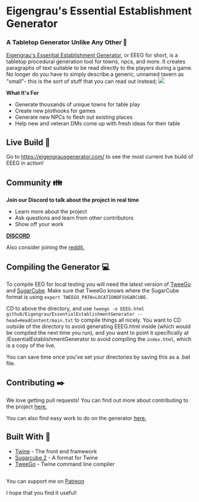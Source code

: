 # Eigengrau's Essential Establishment Generator

### A Tabletop Generator Unlike Any Other :game_die:

[Eigengrau's Essential Establishment Generator](https://eigengrausgenerator.com/), or EEEG for short, is a tabletop procedural generation tool for towns, npcs, and more. It creates paragraphs of text suitable to be read directly to the players during a game. No longer do you have to simply describe a generic, unnamed tavern as "small"- this is the sort of stuff that you can read out instead;
![](https://i.imgur.com/SMoFRno.png)


**What It's For**
* Generate thousands of unique towns for table play
* Create new plothooks for games
* Generate new NPCs to flesh out existing places
* Help new and veteran DMs come up with fresh ideas for their table

## Live Build :rocket:
Go to https://eigengrausgenerator.com/ to see the most current live build of EEEG in action!

## Community :family:
**Join our Discord to talk about the project in real time**
* Learn more about the project
* Ask questions and learn from other contributors
* Show off your work

**[DISCORD](https://discord.gg/A543VC5)**

Also consider joining the [reddit.](www.reddit.com/r/EigengrausGenerator)

## Compiling the Generator :computer:
To compile EEG for local testing you will need the latest version of [TweeGo](https://www.motoslave.net/tweego/docs/) and [SugarCube](http://www.motoslave.net/sugarcube/2/). Make sure that TweeGo knows where the SugarCube format is using `export TWEEGO_PATH=LOCATIONOFSUGARCUBE`.

CD to above the directory, and use `tweego -o EEEG.html github/Eigengrau/EssentialEstablishmentGenerator --head=HeadContent/main.txt` to compile things all nicely. You want to CD outside of the directory to avoid generating EEEG.html inside (which would be compiled the next time you run), and you want to point it specifically at /EssentialEstablishmentGenerator to avoid compiling the `index.html`, which is a copy of the live.

You can save time once you've set your directories by saving this as a .bat file.

## Contributing :black_nib:
We love getting pull requests! You can find out more about contributing to the project [here.](https://github.com/ryceg/Eigengrau-s-Essential-Establishment-Generator/wiki/Contributing) 

You can also find easy work to do on the generator [here.](https://github.com/ryceg/Eigengrau-s-Essential-Establishment-Generator/issues?q=is%3Aissue+is%3Aopen+label%3A%22good+first+issue%22)


## Built With :hammer:
* [Twine](https://twinery.org/) - The front end framework 
* [Sugarcube 2](https://www.motoslave.net/sugarcube/2/) - A format for Twine
* [TweeGo](https://www.motoslave.net/tweego/) - Twine command line compiler

##

You can support me on [Patreon](https://www.patreon.com/eigengrausgenerator)

I hope that you find it useful!

